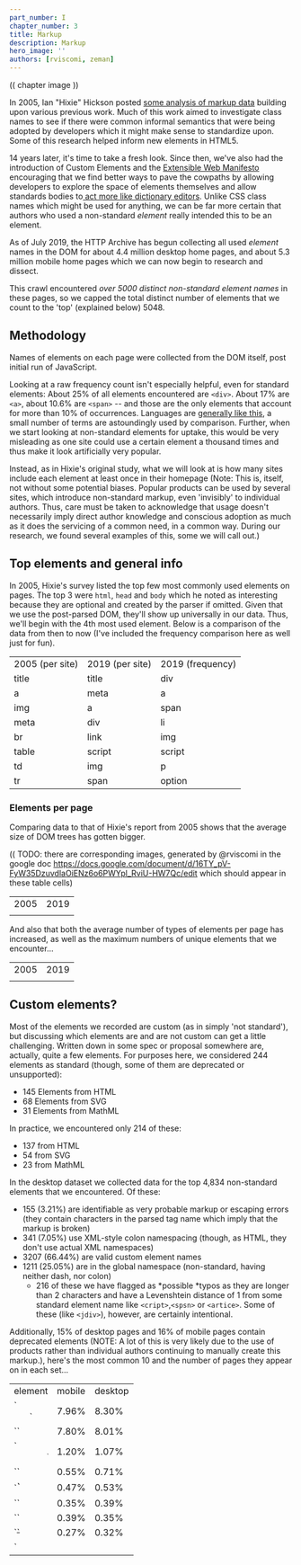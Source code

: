 ```yaml
---
part_number: I
chapter_number: 3
title: Markup
description: Markup
hero_image: ''
authors: [rviscomi, zeman]
---
```

(( chapter image ))

In 2005, Ian "Hixie" Hickson posted [some analysis of markup data](https://web.archive.org/web/20060203035414/http://code.google.com/webstats/index.html)  building upon various previous work. Much of this work aimed to investigate class names to see if there were common informal semantics that were being adopted by developers which it might make sense to standardize upon.  Some of this research helped inform new elements in HTML5.

14 years later, it's time to take a fresh look.  Since then, we've also had the introduction of Custom Elements and the [Extensible Web Manifesto](https://extensiblewebmanifesto.org/) encouraging that we find better ways to pave the cowpaths by allowing developers to explore the space of elements themselves and allow standards bodies to[ act more like dictionary editors](https://bkardell.com/blog/Dropping-The-F-Bomb-On-Standards.html).  Unlike CSS class names which might be used for anything, we can be far more certain that authors who used a non-standard *element* really intended this to be an element.  

As of July 2019, the HTTP Archive has begun collecting all used *element* names in the DOM for about 4.4 million desktop home pages, and about 5.3 million mobile home pages which we can now begin to research and dissect. 

This crawl encountered *over 5000 distinct non-standard element names* in these pages, so we capped the total distinct number of elements that we count to the 'top' (explained below) 5048. 

## Methodology

Names of elements on each page were collected from the DOM itself, post initial run of JavaScript.

Looking at a raw frequency count isn't especially helpful, even for standard elements:  About 25% of all elements encountered are `<div>`.  About 17% are `<a>`, about 10.6% are `<span>` -- and those are the only elements that account for more than 10% of occurrences.  Languages are [generally like this](https://www.youtube.com/watch?v=fCn8zs912OE), a small number of terms are astoundingly used by comparison.  Further, when we start looking at non-standard elements for uptake, this would be very misleading as one site could use a certain element a thousand times and thus make it look artificially very popular.  

Instead, as in Hixie's original study,  what we will look at is how many sites include each  element at least once in their homepage (Note: This is, itself, not without some potential biases.  Popular products can be used by several sites, which introduce non-standard markup, even 'invisibly' to individual authors.  Thus, care must be taken to acknowledge that usage doesn't necessarily imply direct author knowledge and conscious adoption as much as it does the servicing of a common need, in a common way.  During our research, we found several examples of this, some we will call out.)

## Top elements and general info

In 2005, Hixie's survey listed the top few most commonly used elements on pages.  The top 3 were `html`, `head` and `body` which he noted as interesting because they are optional and created by the parser if omitted.  Given that we use the post-parsed DOM,  they'll show up universally in our data.  Thus, we'll begin with the 4th most used element. Below is a comparison of the data from then to now (I've included the frequency comparison here as well just for fun).

<table>
  <tr>
    <td>2005 (per site)</td>
    <td>2019 (per site)</td>
    <td>2019 (frequency)</td>
  </tr>
  <tr>
    <td>title</td>
    <td>title</td>
    <td>div</td>
  </tr>
  <tr>
    <td>a</td>
    <td>meta</td>
    <td>a</td>
  </tr>
  <tr>
    <td>img</td>
    <td>a</td>
    <td>span</td>
  </tr>
  <tr>
    <td>meta</td>
    <td>div</td>
    <td>li</td>
  </tr>
  <tr>
    <td>br</td>
    <td>link</td>
    <td>img</td>
  </tr>
  <tr>
    <td>table</td>
    <td>script</td>
    <td>script</td>
  </tr>
  <tr>
    <td>td</td>
    <td>img</td>
    <td>p</td>
  </tr>
  <tr>
    <td>tr</td>
    <td>span</td>
    <td>option</td>
  </tr>
</table>


### Elements per page

Comparing data to that of Hixie's report from 2005 shows that the average size of DOM trees has gotten bigger.

(( TODO: there are corresponding images, generated by @rviscomi in the google doc https://docs.google.com/document/d/16TY_pV-FyW35DzuvdlaOiENz6o6PWYpl_RviU-HW7Qc/edit which should appear in these table cells)

<table>
  <tr>
    <td>2005</td>
    <td>2019</td>
  </tr>
  <tr>
    <td></td>
    <td></td>
  </tr>
</table>


And also that both the average number of types of elements per page has increased, as well as the maximum numbers of unique elements that we encounter...

<table>
  <tr>
    <td>2005</td>
    <td>2019</td>
  </tr>
  <tr>
    <td></td>
    <td></td>
  </tr>
</table>


## Custom elements?

Most of the elements we recorded are custom (as in simply 'not standard'), but discussing which elements are and are not custom can get a little challenging. Written down in some spec or proposal somewhere are, actually, quite a few elements.  For purposes here, we considered 244 elements as standard (though, some of them are deprecated or unsupported):

* 145 Elements from HTML
* 68 Elements from SVG
* 31 Elements from MathML

In practice, we encountered only 214 of these:

* 137 from HTML
* 54 from SVG
* 23 from MathML

In the desktop dataset we collected data for the top 4,834 non-standard elements that we encountered. Of these:

* 155 (3.21%) are identifiable as very probable markup or escaping errors (they contain characters in the parsed tag name which imply that the markup is broken)
* 341 (7.05%) use XML-style colon namespacing (though, as HTML, they don't use actual XML namespaces)
* 3207 (66.44%) are valid custom element names
* 1211 (25.05%) are in the global namespace (non-standard, having neither dash, nor colon)
    * 216 of these we have flagged as *possible *typos as they are longer than 2 characters and have a Levenshtein distance of 1 from some standard element name like `<cript>`,`<spsn>` or `<artice>`. Some of these (like `<jdiv>`), however, are certainly intentional.

Additionally, 15% of desktop pages and 16% of mobile pages contain deprecated elements (NOTE:  A lot of this is very likely due to the use of products rather than individual authors continuing to manually create this markup.), here's the most common 10 and the number of pages they appear on in each set...

<table>
  <tr>
    <td>element</td>
    <td>mobile</td>
    <td>desktop</td>
  </tr>
  <tr>
    <td>`<center>`</td>
    <td>7.96%</td>
    <td>8.30%</td>
  </tr>
  <tr>
    <td>`<font>`</td>
    <td>7.80%</td>
    <td>8.01%</td>
  </tr>
  <tr>
    <td>`<marquee>`</td>
    <td>1.20%</td>
    <td>1.07%</td>
  </tr>
  <tr>
    <td>`<nobr>`</td>
    <td>0.55%</td>
    <td>0.71%</td>
  </tr>
  <tr>
    <td>`<big>`</td>
    <td>0.47%</td>
    <td>0.53%</td>
  </tr>
  <tr>
    <td>`<frame>`</td>
    <td>0.35%</td>
    <td>0.39%</td>
  </tr>
  <tr>
    <td>`<frameset>`</td>
    <td>0.39%</td>
    <td>0.35%</td>
  </tr>
  <tr>
    <td>`<strike>`</td>
    <td>0.27%</td>
    <td>0.32%</td>
  </tr>
  <tr>
    <td>`<noframes>`</td>
    <td>0.27%</td>
    <td>0.25%</td>
  </tr>
</table>


Most of these can seem like very small numbers, but perspective matters.

## Perspective on Value and Usage

In order to discuss numbers about the use of elements (standard, deprecated or custom), we first need to establish some perspective.  

The top 150 element names, counting the number of pages where they appear, are shown in this chart:

(( TODO: there is a corresponding image in the google doc https://docs.google.com/document/d/16TY_pV-FyW35DzuvdlaOiENz6o6PWYpl_RviU-HW7Qc/edit ))

Note how quickly use drops off.

11 elements occur in over 90% `<html>`, `<head>`, `<body>`, `<title>`, `<meta>`, `<a>`,`<div>`, `<link>`, `<script>`, `<img>` and `<span>`. 

Only 15 more elements occur in at least 50% of the home pages (`<ul>`, `<li>`, `<p>`, `<style>`, `<input>`, `<br>`, `<form>`, `<h2>`, `<h1>`, `<iframe>`, `<h3>`, `<button>`, `<footer>`, `<header>`, `<nav>` are the others).  

And only 40 more elements occur on more than 5% of pages.

Even `<video>`, for example, doesn't make that cut.  It appears on only 4.21% of pages in the dataset (on desktop, only 3.03% on mobile).  While these numbers sound very low, 4.21% is actually *quite* popular by comparison.  In fact, only 98 elements occur on more than 1% of pages.  

It's interesting, then, to look at what the distribution of these elements looks like and which ones have more than 1% use.  Below is a chart that shows the rank of each element and which category they fall into.  I've separated the data points into discrete sets simply so that they can be viewed (otherwise there just aren't enough pixels to capture all that data), but they represent a single 'line' of popularity - the left-most being the most common, the right-most being the least common.  The arrow points to the end of elements that appear in more than 1% of the pages.

(( TODO: there is a corresponding image in the google doc https://docs.google.com/document/d/16TY_pV-FyW35DzuvdlaOiENz6o6PWYpl_RviU-HW7Qc/edit ))

You can observe two things here: First, that the set of elements that have more than 1% use are not exclusively HTML.  In fact, *27 of the most popular 100 elements aren't even HTML* - they are SVG! And there are *non-standard tags at or very near that cutoff too*!  Second, note that a whole lot of HTML elements are used by less than 1% of pages.

So, are all of those elements used by less than 1% of pages "useless?".  Definitely not.  This is why establishing perspective matters.  There are around [2 billion web sites on the web](https://www.websitehostingrating.com/internet-statistics-facts/). If something appears on 0.1% of all websites in our dataset, we can extrapolate that this represents perhaps *2 million web sites* in the whole web. Even 0.01% extrapolates to a _two hundred of thousand of sites_.  This is also why removing support for elements, even very old ones which we think aren't great ideas, is a very rare occurrence:  Breaking hundreds of thousands or millions of sites just isn't a thing that browser vendors can do lightly.  

So, lots of elements, even the native ones, have less than 1% use and are still very important and successful.  `<code>`, for example, is an element that I both use and encounter a lot.  It's definitely useful and important - and yet it is used on only 0.57% of these pages.  Part of this is skewed based on what we are measuring - home pages are generally *less likely* to include certain kinds of things (like `<code>` for example): They serve a less general purpose than, for example, headings, paragraphs, links and lists, however, the data is generally useful.

We also collected information about which pages contained an author defined (not native) `.shadowRoot` -- About 0.22% of the pages on desktop, and 0.15% on mobile.  This might not sound like a lot, but it is roughly 6.5k sites in the mobile dataset and 10k sites on the desktop and is more than several HTML elements.  `<summary>` for example, has about equivalent use on the desktop and it is the 146th most popular element.

`<datalist>` appeared in 0.04% of homepages, it is the 201st most popular element.

In fact, over 15% of elements we're counting as defined by HTML are outside the top 200 in the desktop dataset .  `<meter>` is the least popular "HTML5 era" element  (2004-2011, before HTML moved to a Living Standard model): It is around the 1000th most popular element.  `<slot>`, the most recently introduced element (April 2016), is only around the 1400th most popular element.

# Lots of data: Real DOM on the Real Web

With this perspective in mind about what use of native/standard features looks like in the dataset, let's talk about the non-standard stuff.

You might expect that lots of elements we recorded are used only on a single domain, but in fact, no element we're talking about in this list of 5048 elements is used on only a single domain.  The least number of domains an element in our dataset appears in is 15.  About a fifth of them occur on more than 100 domains.  About 7% occur on more than 1000 domains.

To help analyze the data, I hacked together a [little tool with Glitch](https://rainy-periwinkle.glitch.me) - where possible I link my observations to a page containing the data.  You can use this tool yourself, and please share a permalink back with the [@HTTPAchive](https://twitter.com/HTTPArchive) along with your observations (Tommy Hodgins has also built a similar [CLI tool](https://github.com/tomhodgins/hade) which you can use to explore).

Let's look at some data...  

### Products (and libraries) and their custom markup

As in Hixie's original research, it seems that several of the extremely popular ones have more to do with being a part of popular *products than themselves being universally adopted*. Many of the ones [Ian Hickson mentioned 14 years ago](https://web.archive.org/web/20060203031245/http://code.google.com/webstats/2005-12/editors.html) seem to have dwindled, but not disappeared, but some are still pretty huge.

Those he mentioned as being pervasive and created by [Claris Home Page](https://en.wikipedia.org/wiki/Claris_Home_Page) (whose last stable release was 21 years ago) still appeared on over 100 domains.  [`<x-claris-window>`, for example still appears on 130 mobile domains](https://rainy-periwinkle.glitch.me/permalink/28b0b7abb3980af793a2f63b484e7815365b91c04ae625dd4170389cc1ab0a52.html) (desktop is similar).   Some of the `<actinic:*>` elements he mentioned appear on even more:  [`actinic:basehref`, still shows up on 154 pages in the desktop data](https://rainy-periwinkle.glitch.me/permalink/30dfca0fde9fad9b2ec58b12cb2b0271a272fb5c8970cd40e316adc728a09d19.html).  (These come from British e-commerce provider [Oxatis](https://www.oxatis.co.uk)).

Macromedia's elements seem to have largely disappeared, [only one appears at all on our list, and on only 22 domains](https://rainy-periwinkle.glitch.me/permalink/17d49e765c4f1bfef2a3bd183ee0961fe40f0623d2b9ddf885ee35e1f251d14c.html), however Adobe's Go-Live tags like [`<csscriptdict>`](https://rainy-periwinkle.glitch.me/permalink/579abc77652df3ac2db1338d17aab0a8dc737b9d945510b562085d8522b18799.html) [still appear on 640 domains in the desktop dataset](https://rainy-periwinkle.glitch.me/permalink/579abc77652df3ac2db1338d17aab0a8dc737b9d945510b562085d8522b18799.html).

[`<o:p>` (created by Microsoft Office) still appears in ~0.46% of desktop pages](https://rainy-periwinkle.glitch.me/permalink/bc8f154a95dfe06a6d0fdb099b6c8df61727b2289141a0ef16dc17b2b57d3068.html) (that's over 20k domains) and [0.32% of mobile page](https://rainy-periwinkle.glitch.me/permalink/66f75e1fd2b8e62a1e77033601d9f65516df3ff8cb1896ce37fbdb932853d5c5.html) (more than a lot of standard HTML elements).

But there are plenty of newcomers that weren't in Hixie's original report too, and with even bigger numbers...

[`<ym-measure>` is used on more than 1% of pages (both desktop and mobile)](https://rainy-periwinkle.glitch.me/permalink/e8bf0130c4f29b28a97b3c525c09a9a423c31c0c813ae0bd1f227bd74ddec03d.html) -- that's *huge* -- putting it in the top 100.  It's a tag injected by Yandex's [Metrica](https://metrica.yandex.com/about) analytics [package](https://www.npmjs.com/package/yandex-metrica-watch).

[`<g:plusone>` from Google's now defunct Google Plus occurs on over 21k domains (both desktop and mobile)](https://rainy-periwinkle.glitch.me/permalink/a532f18bbfd1b565b460776a64fa9a2cdd1aa4cd2ae0d37eb2facc02bfacb40c.html).

[`<fb:like>` occurs on ~13.8k](https://rainy-periwinkle.glitch.me/permalink/2e2f63858f7715ef84d28625344066480365adba8da8e6ca1a00dfdde105669a.html) (mobile, [12.8k on desktop](https://rainy-periwinkle.glitch.me/permalink/a9aceaee7fbe82b3156caf79f48d7ef6b42729bce637f6683dc6c287df52cd5b.html)) and [`<fb:like-box>` occurs on 7.8k](https://rainy-periwinkle.glitch.me/permalink/5a964079ac2a3ec1b4f552503addd406d02ec4ddb4955e61f54971c27b461984.html) (mobile, [7k on desktop](https://rainy-periwinkle.glitch.me/permalink/cc56280bb2d659b4426050b0c135b5c15b8ea4f8090756b567c564dac1f0659b.html))

And [`<app-root>` (generally a framework like Angular) appears on 8.2k mobile sites](https://rainy-periwinkle.glitch.me/permalink/6997d689f56fe77e5ce345cfb570adbd42d802393f4cc175a1b974833a0e3cb5.html) ([8.5k on desktop](https://rainy-periwinkle.glitch.me/permalink/ee3c9dfbcab568e97c7318d9795b9ecbde0605f247b19b68793afc837796aa5c.html)).

Comparing these to a few of the native HTML elements that are below the 5% bar, for perspective, looks something like this (note -- varies slightly based on dataset).

(( TOOD: there is a corresponding image in the google doc https://docs.google.com/document/d/16TY_pV-FyW35DzuvdlaOiENz6o6PWYpl_RviU-HW7Qc/edit ))


You could draw interesting observations like these all day long.

Here's one that's a little different:  Productization causing popularity is evident in outright errors as well. [`<pclass="ddc-font-size-large">` was a parsed tag name which occurred in our dataset in over 1000 sites](https://rainy-periwinkle.glitch.me/permalink/3214f840b6ae3ef1074291f60fa1be4b9d9df401fe0190bfaff4bb078c8614a5.html).  This was thanks to a missing space in a popular 'as a service' kind of product.  Happily, we reported this error during our research and it was quickly fixed.

In his original paper, Hixie mentions that "The good thing, if we can be forgiven for trying to remain optimistic in the face of all this non-standard markup, is that at least these elements are all clearly using vendor-specific names. This massively reduces the likelihood that standards bodies will invent elements and attributes that clash with any of them."  However, as mentioned above, this is not universal.  Over 25% of the non-standard elements that we captured don't use any kind of namespacing strategy to avoid polluting the global namespace.  Here is [a list of 1157 elements like that from the mobile dataset](https://rainy-periwinkle.glitch.me/permalink/53567ec94b328de965eb821010b8b5935b0e0ba316e833267dc04f1fb3b53bd5.html).  Many of those, as you can see, are probably non-problematic as they are obscure names, misspellings and so on -- but at least a few probably present some challenges.  You'll note, for example,  that `<toast>` (which Googlers [recently tried to propose as `<std-toast>`](https://www.chromestatus.com/feature/5674896879255552)) appears in this list.

Among the probably not challenging, but popular ones are some interesting entries:

[`<ymaps>` (from yahoo maps) appears on ~12.5k mobile sites](https://rainy-periwinkle.glitch.me/permalink/2ba66fb067dce29ecca276201c37e01aa7fe7c191e6be9f36dd59224f9a36e16.html) ([~8.3k desktop](https://rainy-periwinkle.glitch.me/permalink/7f365899dc8a5341ed5c234162ee4eb187e99a23fc28cdea31af2322029d8b48.html))

[`<cufon>` and `<cufontext>` from a font replacement library from 2008, appear on ~10.5k of mobile pages](https://rainy-periwinkle.glitch.me/permalink/5cfe2db53aadf5049e32cf7db0f7f6d8d2f1d4926d06467d9bdcd0842d943a17.html) (~[8.7k desktop](https://rainy-periwinkle.glitch.me/permalink/c9371b2f13e7e6ff74553f7918c18807cd9222024d970699e493b2935608a5f2.html)) 

There is also [the `<jdiv>` element appears to be injected by Jivo chat, a popular chat solution which appears on ~40.3k of mobile sites](https://rainy-periwinkle.glitch.me/permalink/976b0cf78c73d125644d347be9e93e51d3a9112e31a283259c35942bda06e989.html) ([~37.6k of desktop pages -- that's roughly ~0.86%)](https://rainy-periwinkle.glitch.me/permalink/98fb3bf4f44c33edabc05439b10a374a121dbbfc5f83af65e00e859039b13acd.html)!

 

Placing these into our same chart as above for perspective looks something like this (again, it varies slightly based on the dataset)


(( TODO: there is a corresponding image in the google doc https://docs.google.com/document/d/16TY_pV-FyW35DzuvdlaOiENz6o6PWYpl_RviU-HW7Qc/edit ))

The interesting thing about these is that they also introduce a few other ways that our tool can come in very handy:  If we're interested in exploring the space of the data, a very specific tag name is just one possible measure.  It's definitely the strongest indicator if we can find good slang developing.  However, what if that's not all we're interested in? 

### Common use cases and solutions

What if, for example, we were interested in people solving common use cases?  This could be because we're looking for solutions to use cases that we currently have ourselves, or for researching more broadly what common use cases people are solving with an eye toward incubating some standardization effort.  Let's take a common example: Tabs.  Over the years there have been a lot of requests for things like tabs.  We can use a fuzzy search here and find that there are [many variants of tabs](https://rainy-periwinkle.glitch.me/permalink/c6d39f24d61d811b55fc032806cade9f0be437dcb2f5735a4291adb04aa7a0ea.html).  It's a little harder to count use here since we can't as easily distinguish if two elements appear on the same page, so the count provided there conservatively simply takes the one with the largest count -- in most cases the real number of domains is probably significantly larger.

There are also [lots of accordions](https://rainy-periwinkle.glitch.me/permalink/e573cf279bf1d2f0f98a90f0d7e507ac8dbd3e570336b20c6befc9370146220b.html), [dialogs](https://rainy-periwinkle.glitch.me/permalink/0bb74b808e7850a441fc9b93b61abf053efc28f05e0a1bc2382937e3b78695d9.html), at least [65 variants of carousels](https://rainy-periwinkle.glitch.me/permalink/651e592cb2957c14cdb43d6610b6acf696272b2fbd0d58a74c283e5ad4c79a12.html), lots of stuff about ['popups'](https://rainy-periwinkle.glitch.me/permalink/981967b19a9346ac466482c51b35c49fc1c1cc66177ede440ab3ee51a7912187.html), at least [27 variants of toggles and switches](https://rainy-periwinkle.glitch.me/permalink/2e6827af7c9d2530cb3d2f39a3f904091c523c2ead14daccd4a41428f34da5e8.html), and so on.

Perhaps we could research why we need [92 variants of button related elements that aren't a native button](https://rainy-periwinkle.glitch.me/permalink/5ae67c941395ca3125e42909c2c3881e27cb49cfa9aaf1cf59471e3779435339.html), for example, and try to fill the native gap.

If we notice popular things pop up (like `<jdiv>`, solving chat) we can take knowledge of things we know (like, that that is what `<jdiv>` is about, or `<olark>`) and try to look [at at least 43 things we've built for tackling that](https://rainy-periwinkle.glitch.me/permalink/db8fc0e58d2d46d2e2a251ed13e3daab39eba864e46d14d69cc114ab5d684b00.html) and follow connections to survey the space.

### In Summary

So, there's lots of data here, but to summarize: 

* Pages have more elements than they did 14 years ago -- both on average and max.
* The lifetime of things on home pages is *very* long.  Deprecating or discontinuing things doesn't make them go away, and it might never.
* There is a lot of broken markup out there in the wild (misspelled tags, missing spaces, bad escaping, misunderstandings)
* Measuring what 'useful' means is tricky -- lots of native elements don't pass the 5% bar, or even the 1% bar, but lots of custom ones do -- and for lots of reasons.  Passing 1% should definitely grab our attention at least, but perhaps so should 0.5% because that is, according to the data, comparatively *very* successful.
* There is already a ton of custom markup out there.  It comes in a lot of forms, but elements containing a dash definitely seem to have taken off.
* We need to increasingly study this data and come up with good observations to help find and pave the cowpaths.

That last one is where you come in:  We'd love to tap into the creativity and curiosity of the larger community to help explore this data using some of the tools (like [https://rainy-periwinkle.glitch.me/](https://rainy-periwinkle.glitch.me/)) -- please share your interesting observations and help build our commons of knowledge and understanding.



